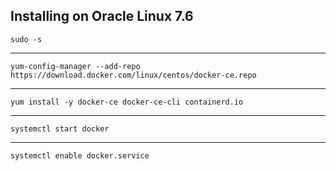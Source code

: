 Installing on Oracle Linux 7.6
---
    sudo -s
---
    yum-config-manager --add-repo https://download.docker.com/linux/centos/docker-ce.repo
---
    yum install -y docker-ce docker-ce-cli containerd.io
---
    systemctl start docker
---
    systemctl enable docker.service
